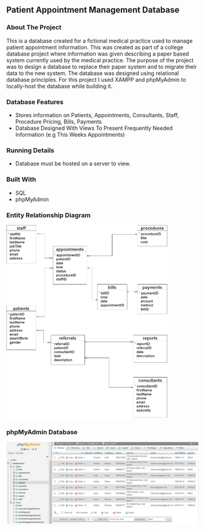 ## Patient Appointment Management Database


### **About The Project**
This is a database created for a fictional medical practice used to manage patient appointment information. This was created as part of a college database project where information was given describing a paper based system currently used by the medical practice. The purpose of the project was to design a database to replace their paper system and to migrate their data to the new system. The database was designed using relational database principles. For this project I used XAMPP and phpMyAdmin to locally-host the database while building it.

### **Database Features**
- Stores information on Patients, Appointments, Consultants, Staff, Procedure Pricing, Bills, Payments
- Database Designed With Views To Present Frequently Needed Information (e.g This Weeks Appointments)

### **Running Details**
- Database must be hosted on a server to view.

### **Built With**
- SQL
- phpMyAdmin

### **Entity Relationship Diagram**
![shema](/assets/images/schema.png)

### **phpMyAdmin Database**
![database](/assets/images/dentalpracticedatabase.png)

